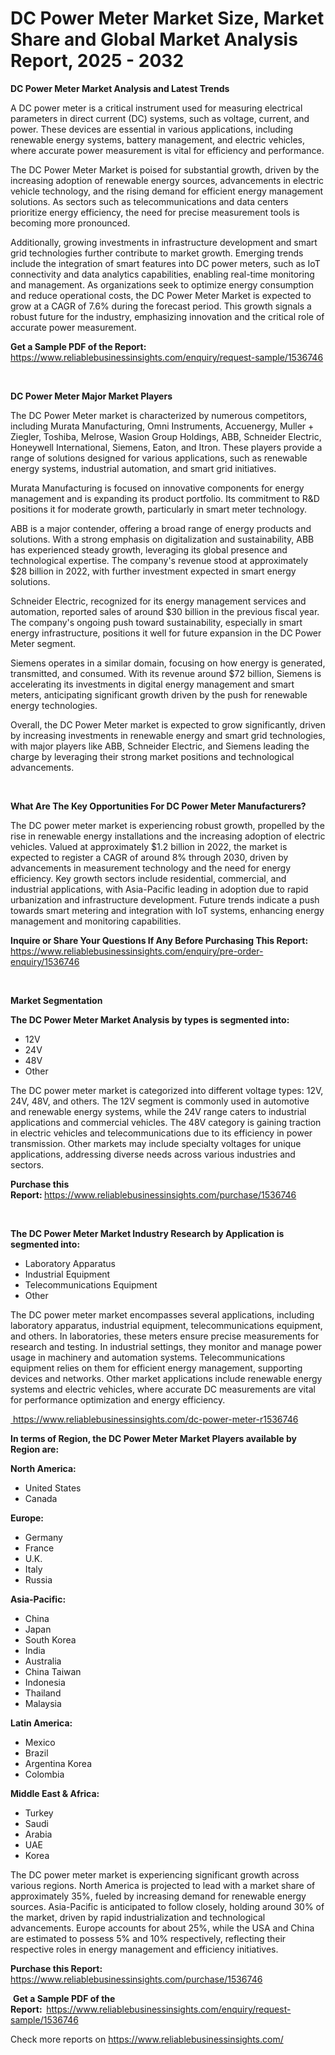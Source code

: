 <p><h1>DC Power Meter Market Size, Market Share and Global Market Analysis Report, 2025 - 2032</h1></p><p><strong>DC Power Meter Market Analysis and Latest Trends</strong></p>
<p><p>A DC power meter is a critical instrument used for measuring electrical parameters in direct current (DC) systems, such as voltage, current, and power. These devices are essential in various applications, including renewable energy systems, battery management, and electric vehicles, where accurate power measurement is vital for efficiency and performance.</p><p>The DC Power Meter Market is poised for substantial growth, driven by the increasing adoption of renewable energy sources, advancements in electric vehicle technology, and the rising demand for efficient energy management solutions. As sectors such as telecommunications and data centers prioritize energy efficiency, the need for precise measurement tools is becoming more pronounced.</p><p>Additionally, growing investments in infrastructure development and smart grid technologies further contribute to market growth. Emerging trends include the integration of smart features into DC power meters, such as IoT connectivity and data analytics capabilities, enabling real-time monitoring and management. As organizations seek to optimize energy consumption and reduce operational costs, the DC Power Meter Market is expected to grow at a CAGR of 7.6% during the forecast period. This growth signals a robust future for the industry, emphasizing innovation and the critical role of accurate power measurement.</p></p>
<p><strong>Get a Sample PDF of the Report:&nbsp;</strong> <a href="https://www.reliablebusinessinsights.com/enquiry/request-sample/1536746?utm_campaign=3455&utm_medium=2&utm_source=Github&utm_content=ia&utm_term=11042025&utm_id=dc-power-meter">https://www.reliablebusinessinsights.com/enquiry/request-sample/1536746</a></p>
<p>&nbsp;</p>
<p><strong>DC Power Meter Major Market Players</strong></p>
<p><p>The DC Power Meter market is characterized by numerous competitors, including Murata Manufacturing, Omni Instruments, Accuenergy, Muller + Ziegler, Toshiba, Melrose, Wasion Group Holdings, ABB, Schneider Electric, Honeywell International, Siemens, Eaton, and Itron. These players provide a range of solutions designed for various applications, such as renewable energy systems, industrial automation, and smart grid initiatives.</p><p>Murata Manufacturing is focused on innovative components for energy management and is expanding its product portfolio. Its commitment to R&D positions it for moderate growth, particularly in smart meter technology.</p><p>ABB is a major contender, offering a broad range of energy products and solutions. With a strong emphasis on digitalization and sustainability, ABB has experienced steady growth, leveraging its global presence and technological expertise. The company's revenue stood at approximately $28 billion in 2022, with further investment expected in smart energy solutions.</p><p>Schneider Electric, recognized for its energy management services and automation, reported sales of around $30 billion in the previous fiscal year. The company's ongoing push toward sustainability, especially in smart energy infrastructure, positions it well for future expansion in the DC Power Meter segment.</p><p>Siemens operates in a similar domain, focusing on how energy is generated, transmitted, and consumed. With its revenue around $72 billion, Siemens is accelerating its investments in digital energy management and smart meters, anticipating significant growth driven by the push for renewable energy technologies.</p><p>Overall, the DC Power Meter market is expected to grow significantly, driven by increasing investments in renewable energy and smart grid technologies, with major players like ABB, Schneider Electric, and Siemens leading the charge by leveraging their strong market positions and technological advancements.</p></p>
<p>&nbsp;</p>
<p><strong>What Are The Key Opportunities For DC Power Meter Manufacturers?</strong></p>
<p><p>The DC power meter market is experiencing robust growth, propelled by the rise in renewable energy installations and the increasing adoption of electric vehicles. Valued at approximately $1.2 billion in 2022, the market is expected to register a CAGR of around 8% through 2030, driven by advancements in measurement technology and the need for energy efficiency. Key growth sectors include residential, commercial, and industrial applications, with Asia-Pacific leading in adoption due to rapid urbanization and infrastructure development. Future trends indicate a push towards smart metering and integration with IoT systems, enhancing energy management and monitoring capabilities.</p></p>
<p><strong>Inquire or Share Your Questions If Any Before Purchasing This Report:</strong> <a href="https://www.reliablebusinessinsights.com/enquiry/pre-order-enquiry/1536746?utm_campaign=3455&utm_medium=2&utm_source=Github&utm_content=ia&utm_term=11042025&utm_id=dc-power-meter">https://www.reliablebusinessinsights.com/enquiry/pre-order-enquiry/1536746</a></p>
<p>&nbsp;</p>
<p><strong>Market Segmentation</strong></p>
<p><strong>The DC Power Meter Market Analysis by types is segmented into:</strong></p>
<p><ul><li>12V</li><li>24V</li><li>48V</li><li>Other</li></ul></p>
<p><p>The DC power meter market is categorized into different voltage types: 12V, 24V, 48V, and others. The 12V segment is commonly used in automotive and renewable energy systems, while the 24V range caters to industrial applications and commercial vehicles. The 48V category is gaining traction in electric vehicles and telecommunications due to its efficiency in power transmission. Other markets may include specialty voltages for unique applications, addressing diverse needs across various industries and sectors.</p></p>
<p><strong>Purchase this Report:&nbsp;</strong><a href="https://www.reliablebusinessinsights.com/purchase/1536746?utm_campaign=3455&utm_medium=2&utm_source=Github&utm_content=ia&utm_term=11042025&utm_id=dc-power-meter">https://www.reliablebusinessinsights.com/purchase/1536746</a></p>
<p>&nbsp;</p>
<p><strong>The DC Power Meter Market Industry Research by Application is segmented into:</strong></p>
<p><ul><li>Laboratory Apparatus</li><li>Industrial Equipment</li><li>Telecommunications Equipment</li><li>Other</li></ul></p>
<p><p>The DC power meter market encompasses several applications, including laboratory apparatus, industrial equipment, telecommunications equipment, and others. In laboratories, these meters ensure precise measurements for research and testing. In industrial settings, they monitor and manage power usage in machinery and automation systems. Telecommunications equipment relies on them for efficient energy management, supporting devices and networks. Other market applications include renewable energy systems and electric vehicles, where accurate DC measurements are vital for performance optimization and energy efficiency.</p></p>
<p><a href="https://www.reliablebusinessinsights.com/dc-power-meter-r1536746?utm_campaign=3455&utm_medium=2&utm_source=Github&utm_content=ia&utm_term=11042025&utm_id=dc-power-meter">&nbsp;https://www.reliablebusinessinsights.com/dc-power-meter-r1536746</a></p>
<p><strong>In terms of Region, the DC Power Meter Market Players available by Region are:</strong></p>
<p>
    <p> <strong> North America: </strong>
        <ul>
            <li>United States</li>
            <li>Canada</li>
        </ul>
        </p> 
    <p> <strong> Europe: </strong>
        <ul>
            <li>Germany</li>
            <li>France</li>
            <li>U.K.</li>
            <li>Italy</li>
            <li>Russia</li>
        </ul>
        </p> 
    <p> <strong> Asia-Pacific: </strong>
        <ul>
            <li>China</li>
            <li>Japan</li>
            <li>South Korea</li>
            <li>India</li>
            <li>Australia</li>
            <li>China Taiwan</li>
            <li>Indonesia</li>
            <li>Thailand</li>
            <li>Malaysia</li>
        </ul>
        </p> 
    <p> <strong> Latin America: </strong>
        <ul>
            <li>Mexico</li>
            <li>Brazil</li>
            <li>Argentina Korea</li>
            <li>Colombia</li>
        </ul>
        </p> 
    <p> <strong> Middle East & Africa: </strong>
        <ul>
            <li>Turkey</li>
            <li>Saudi</li>
            <li>Arabia</li>
            <li>UAE</li>
            <li>Korea</li>
        </ul>
    </p>
    </p>
<p><p>The DC power meter market is experiencing significant growth across various regions. North America is projected to lead with a market share of approximately 35%, fueled by increasing demand for renewable energy sources. Asia-Pacific is anticipated to follow closely, holding around 30% of the market, driven by rapid industrialization and technological advancements. Europe accounts for about 25%, while the USA and China are estimated to possess 5% and 10% respectively, reflecting their respective roles in energy management and efficiency initiatives.</p></p>
<p><strong>Purchase this Report: </strong><a href="https://www.reliablebusinessinsights.com/purchase/1536746?utm_campaign=3455&utm_medium=2&utm_source=Github&utm_content=ia&utm_term=11042025&utm_id=dc-power-meter">https://www.reliablebusinessinsights.com/purchase/1536746</a></p>
<p>&nbsp;<strong>Get a Sample PDF of the Report:&nbsp;&nbsp;</strong><a href="https://www.reliablebusinessinsights.com/enquiry/request-sample/1536746?utm_campaign=3455&utm_medium=2&utm_source=Github&utm_content=ia&utm_term=11042025&utm_id=dc-power-meter">https://www.reliablebusinessinsights.com/enquiry/request-sample/1536746</a></p>
<p><strong></strong></p>
<p>Check more reports on <a href="https://www.reliablebusinessinsights.com/?utm_campaign=3455&utm_medium=2&utm_source=Github&utm_content=ia&utm_term=11042025&utm_id=dc-power-meter">https://www.reliablebusinessinsights.com/</a></p>